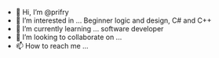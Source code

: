 - 👋 Hi, I’m @prifry
- 👀 I’m interested in ... Beginner logic and design, C# and C++
- 🌱 I’m currently learning ... software developer 
- 💞️ I’m looking to collaborate on ...
- 📫 How to reach me ...

<!---
prifry/prifry is a ✨ special ✨ repository because its `README.md` (this file) appears on your GitHub profile.
You can click the Preview link to take a look at your changes.
--->



